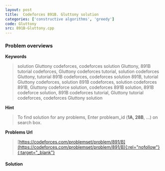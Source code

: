 ```yaml
---
layout: post
title:  Codeforces 891B. Gluttony solution
categories: ['constructive algorithms', 'greedy']
code: Gluttony
src: 891B-Gluttony.cpp
---
```

### **Problem overviews**

**Keywords**
> solution Gluttony codeforces, codeforces solution Gluttony, 891B tutorial codeforces, Gluttony codeforces tutorial, solution codeforces Gluttony, tutorial 891B codeforces, codeforces solution 891B, tutorial Gluttony codeforces, solution 891B codeforces, solution codeforces 891B, Gluttony codeforce solution, codeforces 891B solution, 891B codeforce solution, 891B codeforces tutorial, Gluttony tutorial codeforces, codeforces Gluttony solution

**Hint**
> To find solution for any problems, Enter probleam_id (**1A, 28B**, ...) on search box. 

**Problems Url**
> [https://codeforces.com/problemset/problem/891/B](https://codeforces.com/problemset/problem/891/B){:rel="nofollow"}{:target="_blank"}

#### **Solution**



